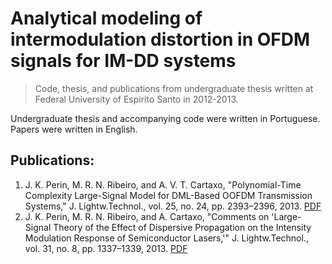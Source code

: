 # Analytical modeling of intermodulation distortion in OFDM signals for IM-DD systems

> Code, thesis, and publications from undergraduate thesis written at Federal University of Espirito Santo in 2012-2013.

Undergraduate thesis and accompanying code were written in Portuguese. Papers were written in English.

## Publications:

1. J. K. Perin, M. R. N. Ribeiro, and A. V. T. Cartaxo, "Polynomial-Time Complexity Large-Signal Model for DML-Based OOFDM Transmission Systems," J. Lightw.Technol., vol. 25, no. 24, pp. 2393–2396, 2013. [PDF](http://stanford.edu/~jkperin/pol-time%20large-signal%20model.pdf)
2. J. K. Perin, M. R. N. Ribeiro, and A. Cartaxo, "Comments on 'Large-Signal Theory of the Effect of Dispersive Propagation on the Intensity Modulation Response of Semiconductor Lasers,'" J. Lightw.Technol., vol. 31, no. 8, pp. 1337–1339, 2013. [PDF](http://stanford.edu/~jkperin/comments.pdf)
